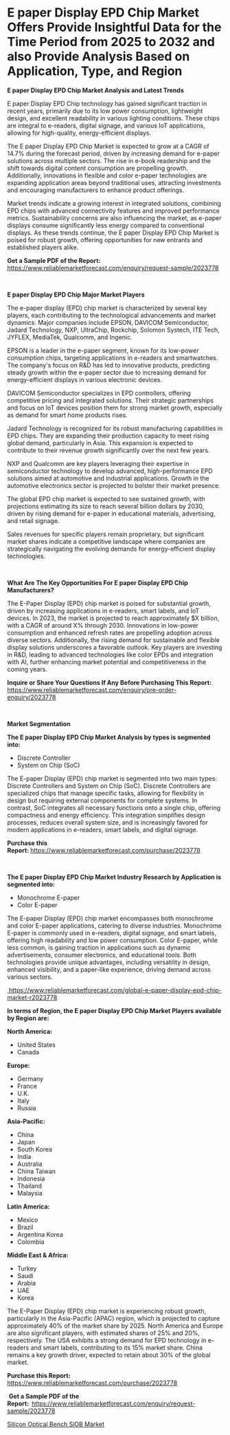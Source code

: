<p><h1>E paper Display EPD Chip Market Offers Provide Insightful Data for the Time Period from 2025 to 2032 and also Provide Analysis Based on Application, Type, and Region</h1></p><p><strong>E paper Display EPD Chip Market Analysis and Latest Trends</strong></p>
<p><p>E paper Display EPD Chip technology has gained significant traction in recent years, primarily due to its low power consumption, lightweight design, and excellent readability in various lighting conditions. These chips are integral to e-readers, digital signage, and various IoT applications, allowing for high-quality, energy-efficient displays.</p><p>The E paper Display EPD Chip Market is expected to grow at a CAGR of 14.7% during the forecast period, driven by increasing demand for e-paper solutions across multiple sectors. The rise in e-book readership and the shift towards digital content consumption are propelling growth. Additionally, innovations in flexible and color e-paper technologies are expanding application areas beyond traditional uses, attracting investments and encouraging manufacturers to enhance product offerings.</p><p>Market trends indicate a growing interest in integrated solutions, combining EPD chips with advanced connectivity features and improved performance metrics. Sustainability concerns are also influencing the market, as e-paper displays consume significantly less energy compared to conventional displays. As these trends continue, the E paper Display EPD Chip Market is poised for robust growth, offering opportunities for new entrants and established players alike.</p></p>
<p><strong>Get a Sample PDF of the Report:&nbsp;</strong> <a href="https://www.reliablemarketforecast.com/enquiry/request-sample/2023778?utm_campaign=3126&utm_medium=2&utm_source=Github&utm_content=ia&utm_term=29032025&utm_id=e-paper-display-epd-chip">https://www.reliablemarketforecast.com/enquiry/request-sample/2023778</a></p>
<p>&nbsp;</p>
<p><strong>E paper Display EPD Chip Major Market Players</strong></p>
<p><p>The e-paper display (EPD) chip market is characterized by several key players, each contributing to the technological advancements and market dynamics. Major companies include EPSON, DAVICOM Semiconductor, Jadard Technology, NXP, UltraChip, Rockchip, Solomon Systech, ITE Tech, JYFLEX, MediaTek, Qualcomm, and Ingenic.</p><p>EPSON is a leader in the e-paper segment, known for its low-power consumption chips, targeting applications in e-readers and smartwatches. The company's focus on R&D has led to innovative products, predicting steady growth within the e-paper sector due to increasing demand for energy-efficient displays in various electronic devices.</p><p>DAVICOM Semiconductor specializes in EPD controllers, offering competitive pricing and integrated solutions. Their strategic partnerships and focus on IoT devices position them for strong market growth, especially as demand for smart home products rises.</p><p>Jadard Technology is recognized for its robust manufacturing capabilities in EPD chips. They are expanding their production capacity to meet rising global demand, particularly in Asia. This expansion is expected to contribute to their revenue growth significantly over the next few years.</p><p>NXP and Qualcomm are key players leveraging their expertise in semiconductor technology to develop advanced, high-performance EPD solutions aimed at automotive and industrial applications. Growth in the automotive electronics sector is projected to bolster their market presence.</p><p>The global EPD chip market is expected to see sustained growth, with projections estimating its size to reach several billion dollars by 2030, driven by rising demand for e-paper in educational materials, advertising, and retail signage.</p><p>Sales revenues for specific players remain proprietary, but significant market shares indicate a competitive landscape where companies are strategically navigating the evolving demands for energy-efficient display technologies.</p></p>
<p>&nbsp;</p>
<p><strong>What Are The Key Opportunities For E paper Display EPD Chip Manufacturers?</strong></p>
<p><p>The E-Paper Display (EPD) chip market is poised for substantial growth, driven by increasing applications in e-readers, smart labels, and IoT devices. In 2023, the market is projected to reach approximately $X billion, with a CAGR of around X% through 2030. Innovations in low-power consumption and enhanced refresh rates are propelling adoption across diverse sectors. Additionally, the rising demand for sustainable and flexible display solutions underscores a favorable outlook. Key players are investing in R&D, leading to advanced technologies like color EPDs and integration with AI, further enhancing market potential and competitiveness in the coming years.</p></p>
<p><strong>Inquire or Share Your Questions If Any Before Purchasing This Report:</strong> <a href="https://www.reliablemarketforecast.com/enquiry/pre-order-enquiry/2023778?utm_campaign=3126&utm_medium=2&utm_source=Github&utm_content=ia&utm_term=29032025&utm_id=e-paper-display-epd-chip">https://www.reliablemarketforecast.com/enquiry/pre-order-enquiry/2023778</a></p>
<p>&nbsp;</p>
<p><strong>Market Segmentation</strong></p>
<p><strong>The E paper Display EPD Chip Market Analysis by types is segmented into:</strong></p>
<p><ul><li>Discrete Controller</li><li>System on Chip (SoC)</li></ul></p>
<p><p>The E-paper Display (EPD) chip market is segmented into two main types: Discrete Controllers and System on Chip (SoC). Discrete Controllers are specialized chips that manage specific tasks, allowing for flexibility in design but requiring external components for complete systems. In contrast, SoC integrates all necessary functions onto a single chip, offering compactness and energy efficiency. This integration simplifies design processes, reduces overall system size, and is increasingly favored for modern applications in e-readers, smart labels, and digital signage.</p></p>
<p><strong>Purchase this Report:&nbsp;</strong><a href="https://www.reliablemarketforecast.com/purchase/2023778?utm_campaign=3126&utm_medium=2&utm_source=Github&utm_content=ia&utm_term=29032025&utm_id=e-paper-display-epd-chip">https://www.reliablemarketforecast.com/purchase/2023778</a></p>
<p>&nbsp;</p>
<p><strong>The E paper Display EPD Chip Market Industry Research by Application is segmented into:</strong></p>
<p><ul><li>Monochrome E-paper</li><li>Color E-paper</li></ul></p>
<p><p>The E-paper Display (EPD) chip market encompasses both monochrome and color E-paper applications, catering to diverse industries. Monochrome E-paper is commonly used in e-readers, digital signage, and smart labels, offering high readability and low power consumption. Color E-paper, while less common, is gaining traction in applications such as dynamic advertisements, consumer electronics, and educational tools. Both technologies provide unique advantages, including versatility in design, enhanced visibility, and a paper-like experience, driving demand across various sectors.</p></p>
<p><a href="https://www.reliablemarketforecast.com/global-e-paper-display-epd-chip-market-r2023778?utm_campaign=3126&utm_medium=2&utm_source=Github&utm_content=ia&utm_term=29032025&utm_id=e-paper-display-epd-chip">&nbsp;https://www.reliablemarketforecast.com/global-e-paper-display-epd-chip-market-r2023778</a></p>
<p><strong>In terms of Region, the E paper Display EPD Chip Market Players available by Region are:</strong></p>
<p>
    <p> <strong> North America: </strong>
        <ul>
            <li>United States</li>
            <li>Canada</li>
        </ul>
        </p> 
    <p> <strong> Europe: </strong>
        <ul>
            <li>Germany</li>
            <li>France</li>
            <li>U.K.</li>
            <li>Italy</li>
            <li>Russia</li>
        </ul>
        </p> 
    <p> <strong> Asia-Pacific: </strong>
        <ul>
            <li>China</li>
            <li>Japan</li>
            <li>South Korea</li>
            <li>India</li>
            <li>Australia</li>
            <li>China Taiwan</li>
            <li>Indonesia</li>
            <li>Thailand</li>
            <li>Malaysia</li>
        </ul>
        </p> 
    <p> <strong> Latin America: </strong>
        <ul>
            <li>Mexico</li>
            <li>Brazil</li>
            <li>Argentina Korea</li>
            <li>Colombia</li>
        </ul>
        </p> 
    <p> <strong> Middle East & Africa: </strong>
        <ul>
            <li>Turkey</li>
            <li>Saudi</li>
            <li>Arabia</li>
            <li>UAE</li>
            <li>Korea</li>
        </ul>
    </p>
    </p>
<p><p>The E-Paper Display (EPD) chip market is experiencing robust growth, particularly in the Asia-Pacific (APAC) region, which is projected to capture approximately 40% of the market share by 2025. North America and Europe are also significant players, with estimated shares of 25% and 20%, respectively. The USA exhibits a strong demand for EPD technology in e-readers and smart labels, contributing to its 15% market share. China remains a key growth driver, expected to retain about 30% of the global market.</p></p>
<p><strong>Purchase this Report: </strong><a href="https://www.reliablemarketforecast.com/purchase/2023778?utm_campaign=3126&utm_medium=2&utm_source=Github&utm_content=ia&utm_term=29032025&utm_id=e-paper-display-epd-chip">https://www.reliablemarketforecast.com/purchase/2023778</a></p>
<p>&nbsp;<strong>Get a Sample PDF of the Report:&nbsp;&nbsp;</strong><a href="https://www.reliablemarketforecast.com/enquiry/request-sample/2023778?utm_campaign=3126&utm_medium=2&utm_source=Github&utm_content=ia&utm_term=29032025&utm_id=e-paper-display-epd-chip">https://www.reliablemarketforecast.com/enquiry/request-sample/2023778</a></p>
<p><strong></strong></p>
<p><p><a href="https://github.com/wakerizaak8g/Market-Research-Report-List-1/blob/main/silicon-optical-bench-siob-market.md?utm_campaign=3126&utm_medium=2&utm_source=Github&utm_content=ia&utm_term=29032025&utm_id=e-paper-display-epd-chip">Silicon Optical Bench SiOB Market</a></p></p>